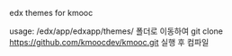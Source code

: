 edx themes for kmooc

usage: /edx/app/edxapp/themes/ 폴더로 이동하여 git clone https://github.com/kmoocdev/kmooc.git 실행 후 컴파일
